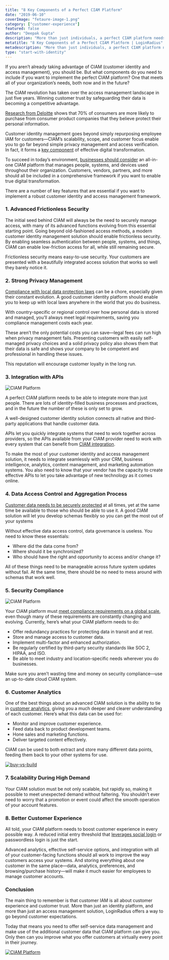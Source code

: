 ```yaml
---
title: "8 Key Components of a Perfect CIAM Platform"
date: "2019-06-10"
coverImage: "fetaure-image-1.png"
category: ["customer-experience"]
featured: false
author: "Deepak Gupta"
description: "More than just individuals, a perfect CIAM platform needs to be able to incorporate. There are plenty of business processes and activities loaded with identity, and the number of these is only set to increase in the future. Both native and third-party applications that manage customer data are linked by a well-designed customer identity solution."
metatitle: "8 Key Components of a Perfect CIAM Platform | LoginRadius"
metadescription: "More than just individuals, a perfect CIAM platform needs to be able to incorporate. There are plenty of corporate processes and procedures packed with identity."
type: "start-with-identity"
---
```


If you aren’t already taking advantage of CIAM (customer identity and access management), you should be. But what components do you need to include if you want to implement the perfect CIAM platform? One that meets all of your organization’s needs, both now and in the future?

The CIAM revolution has taken over the access management landscape in just five years. Winning customer trust by safeguarding their data is becoming a competitive advantage.

[Research from Deloitte](https://www2.deloitte.com/content/dam/insights/us/articles/consumer-data-privacy-strategies/DUP_970-Building-consumer-trust_MASTER.pdf) shows that 70% of consumers are more likely to purchase from consumer product companies that they believe protect their personal information.

Customer identity management goes beyond simply repurposing employee IAM for customers—CIAM’s scalability, scope, and customer focus enable you to go far beyond simple privacy management and access verification. In fact, it forms a [key component](https://www.kuppingercole.com/blog/tolbert/ciam-as-a-key-factor-in-the-digital-transformation) of effective digital transformation.

To succeed in today’s environment, [businesses should consider](https://www.loginradius.com/blog/2018/03/top-5-business-objectives-that-ciam-solves/) an all-in-one CIAM platform that manages people, systems, and devices used throughout their organization. Customers, vendors, partners, and more should all be included in a comprehensive framework if you want to enable true digital transformation.

There are a number of key features that are essential if you want to implement a robust customer identity and access management framework.

### 1\. Advanced Frictionless Security

The initial seed behind CIAM will always be the need to securely manage access, with many of its advanced functions evolving from this essential starting point. Going beyond old-fashioned access methods, a modern customer identity management solution should enable frictionless security. By enabling seamless authentication between people, systems, and things, CIAM can enable low-friction access for all, while still remaining secure.

Frictionless security means easy-to-use security. Your customers are presented with a beautifully integrated access solution that works so well they barely notice it.

### 2\. Strong Privacy Management

[Compliance with local data protection laws](https://en.wikipedia.org/wiki/Information_privacy_law) can be a chore, especially given their constant evolution. A good customer identity platform should enable you to keep up with local laws anywhere in the world that you do business.

With country-specific or regional control over how personal data is stored and managed, you’ll always meet legal requirements, saving you compliance management costs each year.

These aren’t the only potential costs you can save—legal fees can run high when privacy management fails. Presenting customers with easily self-managed privacy choices and a solid privacy policy also shows them that their data is safe and shows your company to be competent and professional in handling these issues.

This reputation will encourage customer loyalty in the long run.

### 3\. Integration with APIs

![CIAM Platform](integration-graphic.png)

A perfect CIAM platform needs to be able to integrate more than just people. There are lots of identity-filled business processes and practices, and in the future the number of these is only set to grow.

A well-designed customer identity solution connects all native and third-party applications that handle customer data.

APIs let you quickly integrate systems that need to work together across providers, so the APIs available from your CIAM provider need to work with every system that can benefit from [CIAM integration](https://www.loginradius.com/integrations/).

To make the most of your customer identity and access management solution, it needs to integrate seamlessly with your CRM, business intelligence, analytics, content management, and marketing automation systems. You also need to know that your vendor has the capacity to create effective APIs to let you take advantage of new technology as it comes online.

### 4\. Data Access Control and Aggregation Process

[Customer data needs to be securely protected](https://www.loginradius.com/blog/2018/10/digital-transformation-safeguarding-customer-experience/) at all times, yet at the same time be available to those who should be able to use it. A good CIAM solution will let you develop schemas flexibly so you can get the most out of your systems

Without effective data access control, data governance is useless. You need to know these essentials:

- Where did the data come from?
- Where should it be synchronized?
- Who should have the right and opportunity to access and/or change it?

All of these things need to be manageable across future system updates without fail. At the same time, there should be no need to mess around with schemas that work well.

### 5\. Security Compliance

![CIAM Platform](global-compliance-graphic.png)

Your CIAM platform must [meet compliance requirements on a global scale](https://secureprivacy.ai/complete-guide-to-international-data-privacy-laws/), even though many of these requirements are constantly changing and evolving. Currently, here’s what your CIAM platform needs to do:

- Offer redundancy practices for protecting data in transit and at rest.
- Store and manage access to customer data.
- Implement multi-factor and enhanced authorization.
- Be regularly certified by third-party security standards like SOC 2, HIPAA, and ISO.
- Be able to meet industry and location-specific needs wherever you do businesses.

Make sure you aren’t wasting time and money on security compliance—use an up-to-date cloud CIAM system.

### 6\. Customer Analytics

One of the best things about an advanced CIAM solution is the ability to tie in [customer analytics](https://www.loginradius.com/customer-insights/), giving you a much deeper and clearer understanding of each customer. Here’s what this data can be used for:

- Monitor and improve customer experience.
- Feed data back to product development teams.
- Hone sales and marketing functions.
- Deliver targeted content effectively.

CIAM can be used to both extract and store many different data points, feeding them back to your other systems for use.

[![buy-vs-build](buy-vs-build.png)](https://www.loginradius.com/resource/the-case-for-buying-over-building/)

### 7\. Scalability During High Demand

Your CIAM solution must be not only scalable, but rapidly so, making it possible to meet unexpected demand without faltering. You shouldn’t ever need to worry that a promotion or event could affect the smooth operation of your account features.

### 8\. Better Customer Experience

All told, your CIAM platform needs to boost customer experience in every possible way. A reduced initial entry threshold that [leverages social login](https://www.loginradius.com/blog/2018/11/reconsidering-social-login-security-privacy-angle/) or passwordless login is just the start.

Advanced analytics, effective self-service options, and integration with all of your customer-facing functions should all work to improve the way customers access your systems. And storing everything about one customer in the same place—data, analytics, preferences, and browsing/purchase history—will make it much easier for employees to manage customer accounts.

### Conclusion

The main thing to remember is that customer IAM is all about customer experience and customer trust. More than just an identity platform, and more than just an access management solution, LoginRadius offers a way to go beyond customer expectations.

Today that means you need to offer self-service data management and make use of the additional customer data that CIAM platform can give you. Only then can you improve what you offer customers at virtually every point in their journey.

[![CIAM Platform](CTA-Graphics-for-Blogs-13.png)](https://www.loginradius.com/book-demo/)
